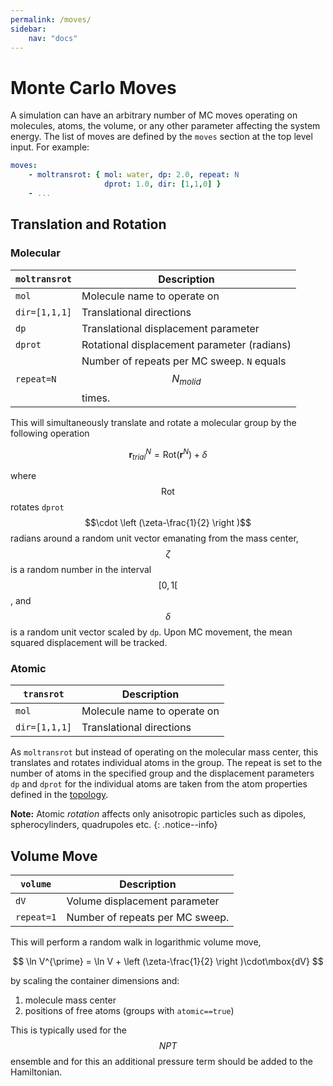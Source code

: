 ```yaml
---
permalink: /moves/
sidebar:
    nav: "docs"
---
```

<script src="https://cdnjs.cloudflare.com/ajax/libs/mathjax/2.7.0/MathJax.js?config=TeX-AMS-MML_HTMLorMML" type="text/javascript"></script>

# Monte Carlo Moves

A simulation can have an arbitrary number of MC moves operating on molecules, atoms, the volume, or
any other parameter affecting the system energy. The list of moves are defined by the `moves` section
at the top level input. For example:

~~~ yaml
moves:
    - moltransrot: { mol: water, dp: 2.0, repeat: N
                     dprot: 1.0, dir: [1,1,0] }
    - ...
~~~

## Translation and Rotation

### Molecular

`moltransrot`    |  Description
---------------- |  ---------------------------------
`mol`            |  Molecule name to operate on
`dir=[1,1,1]`    |  Translational directions
`dp`             |  Translational displacement parameter
`dprot`          |  Rotational displacement parameter (radians)
`repeat=N`       |  Number of repeats per MC sweep. `N` equals $$N_{molid}$$ times.

This will simultaneously translate and rotate a molecular group by the following operation

$$\textbf{r}^N_{trial} = \mbox{Rot}(\textbf{r}^N) + \delta$$

where $$\mbox{Rot}$$ rotates `dprot`$$\cdot \left (\zeta-\frac{1}{2} \right )$$ radians around a random unit vector
emanating from the mass center,
$$\zeta$$ is a random number in the interval $$[0,1[$$, and
$$\delta$$ is a random unit vector scaled by `dp`.
Upon MC movement, the mean squared displacement
will be tracked.

### Atomic

`transrot`       |  Description
---------------- |  ---------------------------------
`mol`            |  Molecule name to operate on
`dir=[1,1,1]`    |  Translational directions

As `moltransrot` but instead of operating on the molecular mass center, this translates
and rotates individual atoms in the group. The repeat is set to the number of atoms in the specified group and
the displacement parameters `dp` and `dprot` for the individual atoms are taken from the
atom properties defined in the [topology](../topology).

**Note:**
Atomic _rotation_ affects only anisotropic particles such as dipoles, spherocylinders, quadrupoles etc.
{: .notice--info}

## Volume Move

`volume`         |  Description
---------------- |  ---------------------------------
`dV`             |  Volume displacement parameter
`repeat=1`       |  Number of repeats per MC sweep.

This will perform a random walk in logarithmic volume move,

$$ \ln V^{\prime} = \ln V + \left (\zeta-\frac{1}{2} \right )\cdot\mbox{dV} $$

by scaling the container dimensions and:

1. molecule mass center
2. positions of free atoms (groups with `atomic==true`)

This is typically used for the $$NPT$$ ensemble and for this an additional pressure
term should be added to the Hamiltonian.

